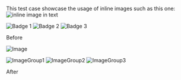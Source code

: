 This test case showcase the usage of inline images such as this one: ![inline image in text](https://www.google.com/inline)

![Badge 1](https://www.google.com/badge/1) ![Badge 2](https://www.google.com/badge/2) ![Badge 3](https://www.google.com/badge/3)


Before

![Image](https://www.google.fr/img/gitbook.png)

![ImageGroup1](https://www.google.fr/img/gitbook1.png)
![ImageGroup2](https://www.google.fr/img/gitbook2.png)
![ImageGroup3](https://www.google.fr/img/gitbook3.png)

After
